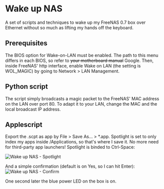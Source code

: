 # Wake up NAS

A set of scripts and techniques to wake up my FreeNAS 0.7 box over Ethernet without so much as lifting my hands off the keyboard.

## Prerequisites

The BIOS option for Wake-on-LAN must be enabled. The path to this menu differs in each BIOS, so refer to ~~your motherboard manual~~ Google. Then, inside FreeNAS' http interface, enable Wake on LAN (the setting is WOL_MAGIC) by going to Network > LAN Management.

## Python script

The script simply broadcasts a magic packet to the FreeNAS' MAC address on the LAN over port 80. To adapt it to your LAN, change the MAC and the local broadcast IP address.

## Applescript

Export the .scpt as app by File > Save As... > *.app. Spotlight is set to only index my apps inside /Applications, so that's where I save it. No more need for third-party app launchers! Spotlight is binded to Ctrl-Space:

![Wake up NAS - Spotlight](http://github.com/mt33/wakeupnas/screenshots/spotlight.png)

And a simple confirmation (default is on Yes, so I can hit Enter):
![Wake up NAS - Confirm](http://github.com/mt33/wakeupnas/screenshots/confirm.png)

One second later the blue power LED on the box is on.
